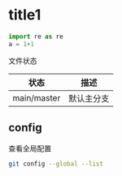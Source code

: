 # title1

```python
import re as re
a = 1+1
```

文件状态

| 状态        | 描述                   |
| ----------- | ---------------------- |
| main/master | 默认主分支             |

## config

查看全局配置

```bash
git config --global --list
```